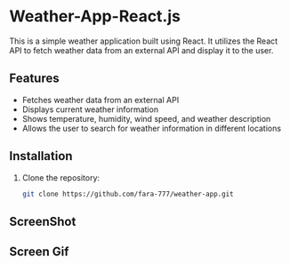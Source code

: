 # Weather-App-React.js

This is a simple weather application built using React. It utilizes the React API to fetch weather data from an external API and display it to the user.

## Features

- Fetches weather data from an external API
- Displays current weather information
- Shows temperature, humidity, wind speed, and weather description
- Allows the user to search for weather information in different locations

## Installation

1. Clone the repository:

   ```bash
   git clone https://github.com/fara-777/weather-app.git
   ```

## ScreenShot

[](/ScreenShot.jpg)

## Screen Gif

[](/Screen.gif)
